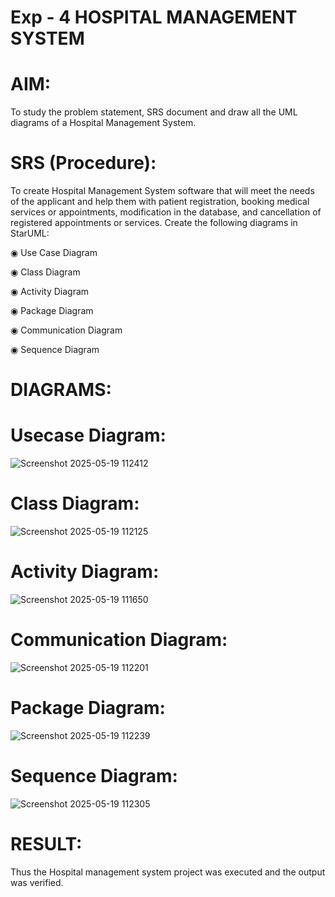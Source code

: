 # Exp - 4 HOSPITAL MANAGEMENT SYSTEM

# AIM:
To study the problem statement, SRS document and draw all the UML diagrams of a Hospital Management System.
# SRS (Procedure):
To create Hospital Management System software that will meet the needs of the applicant and help them with patient registration, booking medical services or appointments, modification in the database, and cancellation of registered appointments or services.
Create the following diagrams in StarUML:

◉ Use Case Diagram

◉ Class Diagram

◉ Activity Diagram

◉ Package Diagram

◉ Communication Diagram

◉ Sequence Diagram

# DIAGRAMS:
# Usecase Diagram:
![Screenshot 2025-05-19 112412](https://github.com/user-attachments/assets/52574b18-4693-4b4e-beaa-828f4d49c598)

# Class Diagram:
![Screenshot 2025-05-19 112125](https://github.com/user-attachments/assets/382c485c-d6d7-4068-8d42-a2c4d3244bea)

# Activity Diagram:
![Screenshot 2025-05-19 111650](https://github.com/user-attachments/assets/b647cb95-af52-4279-a760-e77b30f30433)

# Communication Diagram:
![Screenshot 2025-05-19 112201](https://github.com/user-attachments/assets/d2b645f4-ced0-4266-b106-83c27dd9ea8e)

# Package Diagram:
![Screenshot 2025-05-19 112239](https://github.com/user-attachments/assets/c70f742a-1105-421e-8a12-737d4a44a267)

# Sequence Diagram:
![Screenshot 2025-05-19 112305](https://github.com/user-attachments/assets/66e764f9-60ad-4169-9cf1-0cb9cbb50cba)

# RESULT:
Thus the Hospital management system project was executed and the output was verified.

